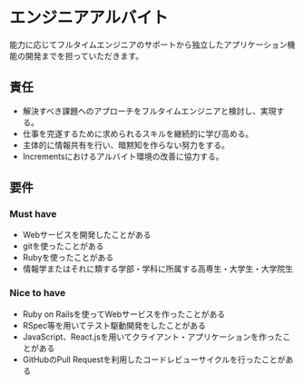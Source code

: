 # エンジニアアルバイト

能力に応じてフルタイムエンジニアのサポートから独立したアプリケーション機能の開発までを担っていただきます。

## 責任

- 解決すべき課題へのアプローチをフルタイムエンジニアと検討し、実現する。
- 仕事を完遂するために求められるスキルを継続的に学び高める。
- 主体的に情報共有を行い、暗黙知を作らない努力をする。
- Incrementsにおけるアルバイト環境の改善に協力する。

## 要件
### Must have

- Webサービスを開発したことがある
- gitを使ったことがある
- Rubyを使ったことがある
- 情報学またはそれに類する学部・学科に所属する高専生・大学生・大学院生

### Nice to have

- Ruby on Railsを使ってWebサービスを作ったことがある
- RSpec等を用いてテスト駆動開発をしたことがある
- JavaScript、React.jsを用いてクライアント・アプリケーションを作ったことがある
- GitHubのPull Requestを利用したコードレビューサイクルを行ったことがある
